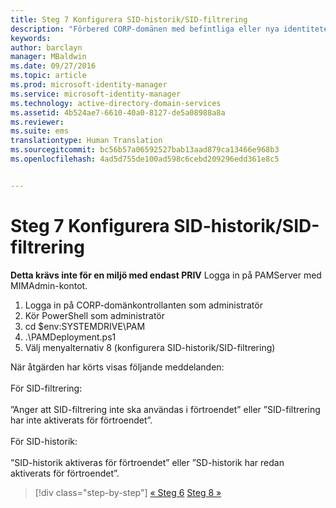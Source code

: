 ```yaml
---
title: Steg 7 Konfigurera SID-historik/SID-filtrering
description: "Förbered CORP-domänen med befintliga eller nya identiteter som ska hanteras av Privileged Identity Manager med hjälp av skript"
keywords: 
author: barclayn
manager: MBaldwin
ms.date: 09/27/2016
ms.topic: article
ms.prod: microsoft-identity-manager
ms.service: microsoft-identity-manager
ms.technology: active-directory-domain-services
ms.assetid: 4b524ae7-6610-40a0-8127-de5a08988a8a
ms.reviewer: 
ms.suite: ems
translationtype: Human Translation
ms.sourcegitcommit: bc56b57a06592527bab13aad879ca13466e968b3
ms.openlocfilehash: 4ad5d755de100ad598c6cebd209296edd361e8c5


---
```


# Steg 7 Konfigurera SID-historik/SID-filtrering

**Detta krävs inte för en miljö med endast PRIV** Logga in på PAMServer med MIMAdmin-kontot.

1. Logga in på CORP-domänkontrollanten som administratör
2. Kör PowerShell som administratör
3. cd $env:SYSTEMDRIVE\PAM
4. .\PAMDeployment.ps1
5. Välj menyalternativ 8 (konfigurera SID-historik/SID-filtrering)

När åtgärden har körts visas följande meddelanden:<br/></br>
För SID-filtrering: <br/></br>
”Anger att SID-filtrering inte ska användas i förtroendet” eller ”SID-filtrering har inte aktiverats för förtroendet”. </br></br>
För SID-historik: </br></br>
”SID-historik aktiveras för förtroendet” eller ”SD-historik har redan aktiverats för förtroendet”.

>[!div class="step-by-step"]
[« Steg 6](sp1-step6-setup-pam-trust.md)
[Steg 8 »](sp1-step8-pam-deployment-verification.md)



<!--HONumber=Oct16_HO1-->


